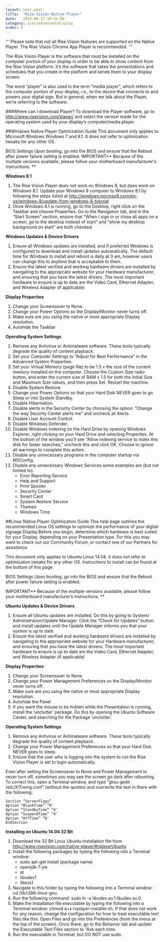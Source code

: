 ```yaml
---
layout: user-post
title:  "Rise Vision Native Player"
date:   2016-06-17 10:31:00
category: user/advanced/display
order: 5
---
```


'''
Please note that not all Rise Vision features are supported on the Native Player. The Rise Vision Chrome App Player is recommended.
'''

The Rise Vision Player is the software that must be installed on the computer portion of your display in order to be able to show content from the Rise Vision platform.  It’s the software that takes the presentations and schedules that you create in the platform and sends them to your display screen.

The word “player” is also used in the term “media player”, which refers to the computer portion of your display, i.e., to the device that connects to and powers your digital sign.   But in general, when we talk about the Player, we’re referring to the software.


###Where can I download Player?
To download the Player software, go to http://www.risevision.com/player/ and select the version made for the operating system used by your display’s computer/media player. 

##Windows Native Player Optimization Guide
This document only applies to Microsoft Windows Windows 7 and 8.1. It does not refer to optimization tweaks for any other OS.

BIOS Settings
Upon booting, go into the BIOS and ensure that the Reboot after power failure setting is enabled.
IMPORTANT** Because of the multiple versions available, please follow your motherboard manufacturer’s instructions. **

**Windows 8.1** 

1. The Rise Vision Player does not work on Windows 8, but does work on Windows 8.1. Update your Windows 8 computer to Windows 8.1 by following the steps listed at http://windows.microsoft.com/en-us/windows-8/update-from-windows-8-tutorial
2. Once Windows 8.1 is running, go to the Desktop, right click on the Taskbar and choose Properties. Go to the Navigation tab, and in the “Start Screen” section, ensure that “When I sign in or close all apps on a screen, go to the desktop instead of start” and “show my desktop background on start” are both checked.

**Windows Updates & Device Drivers** 

1. Ensure all Windows updates are installed, and if preferred Windows is configured to download and install updates automatically. The default time for Windows to install and reboot is daily at 3 am, however users can change this to anytime that is acceptable to them.
2. Ensure the latest verified and working hardware drivers are installed by navigating to the appropriate website for your Hardware manufacturer, and ensuring that you have the latest drivers. The most important hardware to ensure is up to date are the Video Card, Ethernet Adapter, and Wireless Adapter (if applicable)

**Display Properties** 

1. Change your Screensaver to None.
2. Change your Power Options so the Display/Monitor never turns off.
3. Make sure are you using the native or most appropriate Display resolution.
4. Autohide the Taskbar

**Operating System Settings** 

1. Remove any Antivirus or Antimalware software. These tools typically degrade the quality of content playback.
2. Set your Computer Settings to “Adjust for Best Performance” in the Advanced System Properties.
3. Set your Virtual Memory (page file) to be 1.5 x the size of the current memory installed on the computer. Choose the Custom Size radio button, and enter the current size of RAM x 1.5 for both the Initial Size and Maximum Size values, and then press Set. Restart the machine.
4. Disable System Restore.
5. Change your Power Options so that your Hard Disk NEVER goes to go Sleep or into System Standby.
6. Disable Hibernation.
7. Disable alerts in the Security Center by choosing the option: “Change the way Security Center alerts me” and uncheck all Alerts.
8. Disable User Account Control.
9. Disable Windows Defender.
10. Disable Windows Indexing on the Hard Drive by opening Windows Explorer, right clicking on your Hard Drive and selecting Properties. At the bottom of the window you’ll see “Allow indexing service to index this disk for faster searches,” uncheck this and click OK. Choose to ignore all warnings to complete this action.
11. Disable any unnecessary programs in the computer startup via MSConfig.
12. Disable any unnecessary Windows Services some examples are (but not limited to):
	* Error Reporting Service
	* Help and Support
	* Print Spooler
	* Security Center
	* Smart Card
	* System Restore Service
	* Themes
	* Windows Time

##Linux Native Player Optimization Guide
This help page outlines the recommended Linux OS settings to optimize the performance of your digital signage Display.Before you begin, determine which hardware is best suited for your Display, depending on your Presentation type. For this you may want to check out our Community Forum, or contact one of our Partners for assistance.

This document only applies to Ubuntu Linux 14.04. It does not refer to optimization tweaks for any other OS. Instructions to install can be found at the bottom of this page.

BIOS Settings
Upon booting, go into the BIOS and ensure that the Reboot after power failure setting is enabled.

IMPORTANT** Because of the multiple versions available, please follow your motherboard manufacturer’s instructions. **

**Ubuntu Updates & Device Drivers** 

1. Ensure all Ubuntu updates are installed. Do this by going to System/ Administration/Update Manager. Click the “Check for Updates” button and install updates until the Update Manager informs you that your system is up to date.
2. Ensure the latest verified and working hardware drivers are installed by navigating to the appropriate website for your Hardware manufacturer, and ensuring that you have the latest drivers. The most important hardware to ensure is up to date are the Video Card, Ethernet Adapter, and Wireless Adapter (if applicable)

**Display Properties** 

1. Change your Screensaver to None.
2. Change your Power Management Preferences so the Display/Monitor never turns off.
3. Make sure are you using the native or most appropriate Display resolution.
4. Autohide the Panel
5. If you want the mouse to be hidden while the Presentation is running, install the ‘unclutter’ package. Do this by opening the Ubuntu Software Center, and searching for the Package ‘unclutter’.

**Operating System Settings** 

1. Remove any Antivirus or Antimalware software. These tools typically degrade the quality of content playback.
2. Change your Power Management Preferences so that your Hard Disk NEVER goes to sleep.
3. Ensure that the user who is logging into the system to run the Rise Vision Player is set to login automatically.

Even after setting the Screensaver to None and Power Management to never turn off, sometimes you may see the screen go dark after rebooting. To correct this, open a Terminal window, and type “gksu gedit /etc/X11/xorg.conf” (without the quotes) and overwrite the text in there with the following:

	Section “ServerFlags”
	Option “BlankTime” “0″
	Option “StandbyTime” “0″
	Option “SuspendTime” “0″
	Option “OffTime” “0″
	EndSection

**Installing on Ubuntu 14.04 32 Bit**

1. Download the 32 Bit Linux Ubuntu installation file from http://www.risevision.com/native-player/#/playerUbuntu
2. Install the following packages by typing the following into a Terminal window:
	* sudo apt-get install (package name)
	* openjdk-7-jre
	* at
	* libudev1
	* libxss1
3. Navigate to this folder by typing the following into a Terminal window: cd /lib/i386-linux-gnu.
4. Run the following command: sudo ln -s libudev.so.1 libudev.so.0.
5. Make the installation file executable by typing the following into a Terminal window: chmod a+x rvplayer-installer.sh. If that does not work for any reason, change the configuration for how to treat executable text files like this: Open Files and go into the Preferences (from the menu at the top of the screen). Once there, go to the Behavior tab and update the Executable Text Files section to “Ask each time.
6. Run the executable in Terminal, but DO NOT use sudo.